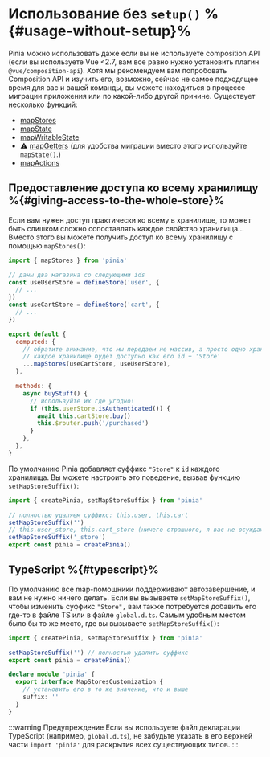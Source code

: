 # Использование без `setup()` %{#usage-without-setup}%

Pinia можно использовать даже если вы не используете сomposition API (если вы используете Vue <2.7, вам все равно нужно установить плагин `@vue/composition-api`). Хотя мы рекомендуем вам попробовать Composition API и изучить его, возможно, сейчас не самое подходящее время для вас и вашей команды, вы можете находиться в процессе миграции приложения или по какой-либо другой причине. Существует несколько функций:

- [mapStores](#giving-access-to-the-whole-store)
- [mapState](../core-concepts/state.md#usage-with-the-options-api)
- [mapWritableState](../core-concepts/state.md#modifiable-state)
- ⚠️ [mapGetters](../core-concepts/getters.md#without-setup) (для удобства миграции вместо этого используйте `mapState()`.)
- [mapActions](../core-concepts/actions.md#without-setup)

## Предоставление доступа ко всему хранилищу %{#giving-access-to-the-whole-store}%

Если вам нужен доступ практически ко всему в хранилище, то может быть слишком сложно сопоставлять каждое свойство хранилища... Вместо этого вы можете получить доступ ко всему хранилищу с помощью `mapStores()`:

```js
import { mapStores } from 'pinia'

// даны два магазина со следующими ids
const useUserStore = defineStore('user', {
  // ...
})
const useCartStore = defineStore('cart', {
  // ...
})

export default {
  computed: {
    // обратите внимание, что мы передаем не массив, а просто одно хранилище за другим
    // каждое хранилище будет доступно как его id + 'Store'
    ...mapStores(useCartStore, useUserStore),
  },

  methods: {
    async buyStuff() {
      // используйте их где угодно!
      if (this.userStore.isAuthenticated()) {
        await this.cartStore.buy()
        this.$router.push('/purchased')
      }
    },
  },
}
```

По умолчанию Pinia добавляет суффикс `"Store"` к `id` каждого хранилища. Вы можете настроить это поведение, вызвав функцию `setMapStoreSuffix()`:

```js
import { createPinia, setMapStoreSuffix } from 'pinia'

// полностью удаляем суффикс: this.user, this.cart
setMapStoreSuffix('')
// this.user_store, this.cart_store (ничего страшного, я вас не осуждаю)
setMapStoreSuffix('_store')
export const pinia = createPinia()
```

## TypeScript %{#typescript}%

По умолчанию все map-помощники поддерживают автозавершение, и вам не нужно ничего делать. Если вы вызываете `setMapStoreSuffix()`, чтобы изменить суффикс `"Store",` вам также потребуется добавить его где-то в файле TS или в файле `global.d.ts`. Самым удобным местом было бы то же место, где вы вызываете `setMapStoreSuffix()`:

```ts
import { createPinia, setMapStoreSuffix } from 'pinia'

setMapStoreSuffix('') // полностью удалить суффикс
export const pinia = createPinia()

declare module 'pinia' {
  export interface MapStoresCustomization {
    // установить его в то же значение, что и выше
    suffix: ''
  }
}
```

:::warning Предупреждение
Если вы используете файл декларации TypeScript (например, `global.d.ts`), не забудьте указать в его верхней части `import 'pinia'` для раскрытия всех существующих типов.
:::
